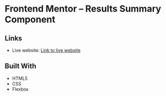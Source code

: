 # Frontend Mentor – Results Summary Component

## Links
- Live website: [Link to live website](https://master-code234.github.io/results-summary-component/)
## Built With
- HTML5
- CSS
- Flexbox
